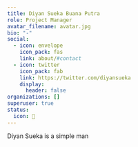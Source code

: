 ```yaml
---
title: Diyan Sueka Buana Putra
role: Project Manager
avatar_filename: avatar.jpg
bio: "-"
social:
  - icon: envelope
    icon_pack: fas
    link: about/#contact
  - icon: twitter
    icon_pack: fab
    link: https://twitter.com/diyansueka
    display:
      header: false
organizations: []
superuser: true
status:
  icon: 🌊
---
```

Diyan Sueka is a simple man
